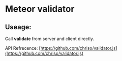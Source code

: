 Meteor validator
======

## Useage:

Call **validate** from server and client directly.

API Refrecence: [https://github.com/chriso/validator.js](https://github.com/chriso/validator.js)
